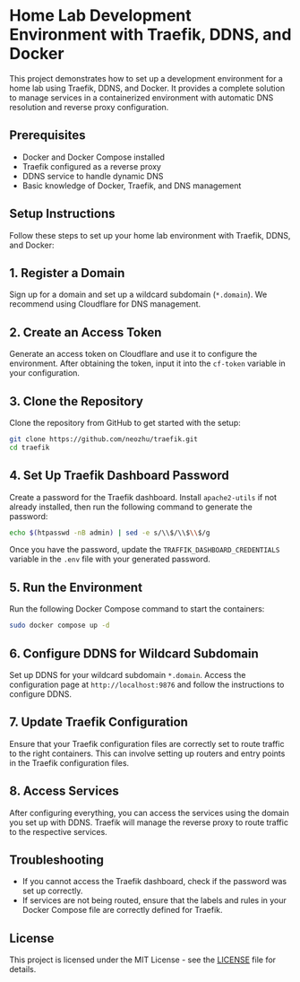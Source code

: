# Home Lab Development Environment with Traefik, DDNS, and Docker

This project demonstrates how to set up a development environment for a home lab using Traefik, DDNS, and Docker. It provides a complete solution to manage services in a containerized environment with automatic DNS resolution and reverse proxy configuration.


## Prerequisites

- Docker and Docker Compose installed
- Traefik configured as a reverse proxy
- DDNS service to handle dynamic DNS
- Basic knowledge of Docker, Traefik, and DNS management

## Setup Instructions


Follow these steps to set up your home lab environment with Traefik, DDNS, and Docker:

## 1. Register a Domain
Sign up for a domain and set up a wildcard subdomain (`*.domain`). We recommend using Cloudflare for DNS management.

## 2. Create an Access Token
Generate an access token on Cloudflare and use it to configure the environment. After obtaining the token, input it into the `cf-token` variable in your configuration.

## 3. Clone the Repository
Clone the repository from GitHub to get started with the setup:

```bash
git clone https://github.com/neozhu/traefik.git
cd traefik
```

## 4. Set Up Traefik Dashboard Password
Create a password for the Traefik dashboard. Install `apache2-utils` if not already installed, then run the following command to generate the password:

```bash
echo $(htpasswd -nB admin) | sed -e s/\\$/\\$\\$/g
```

Once you have the password, update the `TRAFFIK_DASHBOARD_CREDENTIALS` variable in the `.env` file with your generated password.

## 5. Run the Environment
Run the following Docker Compose command to start the containers:

```bash
sudo docker compose up -d
```

## 6. Configure DDNS for Wildcard Subdomain
Set up DDNS for your wildcard subdomain `*.domain`. Access the configuration page at `http://localhost:9876` and follow the instructions to configure DDNS.

## 7. Update Traefik Configuration
Ensure that your Traefik configuration files are correctly set to route traffic to the right containers. This can involve setting up routers and entry points in the Traefik configuration files.

## 8. Access Services
After configuring everything, you can access the services using the domain you set up with DDNS. Traefik will manage the reverse proxy to route traffic to the respective services.

## Troubleshooting
- If you cannot access the Traefik dashboard, check if the password was set up correctly.
- If services are not being routed, ensure that the labels and rules in your Docker Compose file are correctly defined for Traefik.

## License
This project is licensed under the MIT License - see the [LICENSE](LICENSE) file for details.

